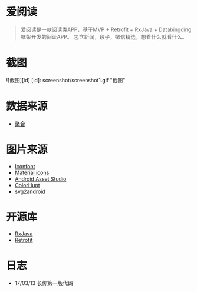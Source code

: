 # 爱阅读

> 爱阅读是一款阅读类APP，基于MVP + Retrofit + RxJava + Databingding框架开发的阅读APP。 包含新闻，段子，微信精选，想看什么就看什么。

# 截图

![截图][id]
[id]: screenshot/screenshot1.gif "截图"

# 数据来源

* [聚合](https://www.juhe.cn/)

# 图片来源

* [Iconfont](http://www.iconfont.cn/)
* [Material icons](https://design.google.com/icons/)
* [Android Asset Studio](https://romannurik.github.io/AndroidAssetStudio/index.html)
* [ColorHunt](http://www.colorhunt.co/)
* [svg2android](http://inloop.github.io/svg2android/)

# 开源库

* [RxJava](https://github.com/ReactiveX/RxJava)
* [Retrofit](http://square.github.io/retrofit/)

# 日志

* 17/03/13 长传第一版代码